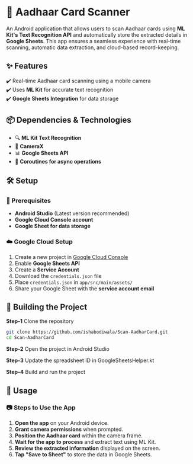 # 📜 Aadhaar Card Scanner  

An Android application that allows users to scan Aadhaar cards using **ML Kit's Text Recognition API** and automatically store the extracted details in **Google Sheets**. This app ensures a seamless experience with real-time scanning, automatic data extraction, and cloud-based record-keeping.

## ✨ Features  

✔️ Real-time Aadhaar card scanning using a mobile camera  
✔️ Uses **ML Kit** for accurate text recognition  
✔️ **Google Sheets Integration** for data storage

## 📦 Dependencies & Technologies 

- 🔍 **ML Kit Text Recognition**  
- 📸 **CameraX**  
- 📊 **Google Sheets API**  
- 🔄 **Coroutines for async operations**   

## 🛠️ Setup  

### 🔹 Prerequisites  

- **Android Studio** (Latest version recommended)  
- **Google Cloud Console account**  
- **Google Sheet for data storage**  

### ☁️ Google Cloud Setup  

1. Create a new project in [Google Cloud Console](https://console.cloud.google.com/)  
2. Enable **Google Sheets API**  
3. Create a **Service Account**  
4. Download the `credentials.json` file  
5. Place `credentials.json` in `app/src/main/assets/`  
6. Share your Google Sheet with the **service account email**  


## 🔨 Building the Project  

**Step-1** Clone the repository  
  ```sh
  git clone https://github.com/ishabodiwala/Scan-AadharCard.git
  cd Scan-AadharCard
  ```

**Step-2** Open the project in Android Studio

**Step-3** Update the spreadsheet ID in GoogleSheetsHelper.kt

**Step-4** Build and run the project

## 🚀 Usage  

### 📷 Steps to Use the App  

1. **Open the app** on your Android device.  
2. **Grant camera permissions** when prompted.  
3. **Position the Aadhaar card** within the camera frame.  
4. **Wait for the app to process** and extract text using ML Kit.  
5. **Review the extracted information** displayed on the screen.  
6. **Tap "Save to Sheet"** to store the data in Google Sheets.  
